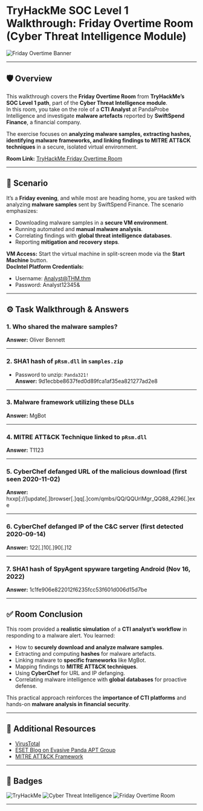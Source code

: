 # TryHackMe SOC Level 1 Walkthrough: Friday Overtime Room (Cyber Threat Intelligence Module)

![Friday Overtime Banner](https://github.com/user-attachments/assets/4e549e49-7163-40a4-b289-77d4754f927a)

---

## 🛡️ Overview

This walkthrough covers the **Friday Overtime Room** from **TryHackMe’s SOC Level 1 path**, part of the **Cyber Threat Intelligence module**.  
In this room, you take on the role of a **CTI Analyst** at PandaProbe Intelligence and investigate **malware artefacts** reported by **SwiftSpend Finance**, a financial company.  

The exercise focuses on **analyzing malware samples, extracting hashes, identifying malware frameworks, and linking findings to MITRE ATT&CK techniques** in a secure, isolated virtual environment.

**Room Link:** [TryHackMe Friday Overtime Room](https://tryhackme.com/room/fridayovertime)

---

## 🎯 Scenario

It’s a **Friday evening**, and while most are heading home, you are tasked with analyzing **malware samples** sent by SwiftSpend Finance. The scenario emphasizes:

- Downloading malware samples in a **secure VM environment**.
- Running automated and **manual malware analysis**.
- Correlating findings with **global threat intelligence databases**.
- Reporting **mitigation and recovery steps**.

**VM Access:** Start the virtual machine in split-screen mode via the **Start Machine** button.  
**DocIntel Platform Credentials:**

- Username: Analyst@THM.thm  
- Password: Analyst12345&

---

## ⚙️ Task Walkthrough & Answers

### 1. Who shared the malware samples?
**Answer:** Oliver Bennett  

---

### 2. SHA1 hash of `pRsm.dll` in `samples.zip`
- Password to unzip: `Panda321!`  
**Answer:** 9d1ecbbe8637fed0d89fca1af35ea821277ad2e8  

---

### 3. Malware framework utilizing these DLLs
**Answer:** MgBot  

---

### 4. MITRE ATT&CK Technique linked to `pRsm.dll`
**Answer:** T1123  

---

### 5. CyberChef defanged URL of the malicious download (first seen 2020-11-02)
**Answer:** hxxp[://]update[.]browser[.]qq[.]com/qmbs/QQ/QQUrlMgr_QQ88_4296[.]exe  

---

### 6. CyberChef defanged IP of the C&C server (first detected 2020-09-14)
**Answer:** 122[.]10[.]90[.]12  

---

### 7. SHA1 hash of SpyAgent spyware targeting Android (Nov 16, 2022)
**Answer:** 1c1fe906e822012f6235fcc53f601d006d15d7be  

---

## ✅ Room Conclusion

This room provided a **realistic simulation** of a **CTI analyst’s workflow** in responding to a malware alert. You learned:

- How to **securely download and analyze malware samples**.
- Extracting and computing **hashes** for malware artefacts.
- Linking malware to **specific frameworks** like MgBot.
- Mapping findings to **MITRE ATT&CK techniques**.
- Using **CyberChef** for URL and IP defanging.
- Correlating malware intelligence with **global databases** for proactive defense.

This practical approach reinforces the **importance of CTI platforms** and hands-on **malware analysis in financial security**.

---

## 🔗 Additional Resources

- [VirusTotal](https://www.virustotal.com/)
- [ESET Blog on Evasive Panda APT Group](https://www.welivesecurity.com/2023/04/26/evasive-panda-apt-group-malware-updates-popular-chinese-software/)
- [MITRE ATT&CK Framework](https://attack.mitre.org/)

---

## 📛 Badges

![TryHackMe](https://img.shields.io/badge/TryHackMe-SOC%20Level%201-blue) ![Cyber Threat Intelligence](https://img.shields.io/badge/Module-Cyber%20Threat%20Intelligence-green) ![Friday Overtime Room](https://img.shields.io/badge/Room-Friday%20Overtime-red)

---

